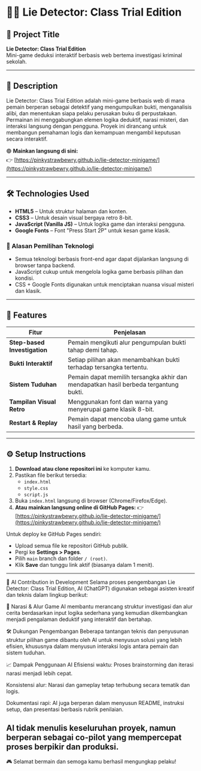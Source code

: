 # 🕵️‍♀️ Lie Detector: Class Trial Edition

## 🎯 Project Title
**Lie Detector: Class Trial Edition**  
Mini-game deduksi interaktif berbasis web bertema investigasi kriminal sekolah.

---

## 📘 Description

Lie Detector: Class Trial Edition adalah mini-game berbasis web di mana pemain berperan sebagai detektif yang mengumpulkan bukti, menganalisis alibi, dan menentukan siapa pelaku perusakan buku di perpustakaan.  
Permainan ini menggabungkan elemen logika deduktif, narasi misteri, dan interaksi langsung dengan pengguna. Proyek ini dirancang untuk membangun pemahaman logis dan kemampuan mengambil keputusan secara interaktif.

🟢 **Mainkan langsung di sini:**  
👉 [https://pinkystrawbewry.github.io/lie-detector-minigame/](https://pinkystrawbewry.github.io/lie-detector-minigame/)

---

## 🛠 Technologies Used

- **HTML5** – Untuk struktur halaman dan konten.
- **CSS3** – Untuk desain visual bergaya retro 8-bit.
- **JavaScript (Vanilla JS)** – Untuk logika game dan interaksi pengguna.
- **Google Fonts** – Font "Press Start 2P" untuk kesan game klasik.

### 🎯 Alasan Pemilihan Teknologi
- Semua teknologi berbasis front-end agar dapat dijalankan langsung di browser tanpa backend.
- JavaScript cukup untuk mengelola logika game berbasis pilihan dan kondisi.
- CSS + Google Fonts digunakan untuk menciptakan nuansa visual misteri dan klasik.

---

## 🌟 Features

| Fitur | Penjelasan |
|-------|------------|
| **Step-based Investigation** | Pemain mengikuti alur pengumpulan bukti tahap demi tahap. |
| **Bukti Interaktif** | Setiap pilihan akan menambahkan bukti terhadap tersangka tertentu. |
| **Sistem Tuduhan** | Pemain dapat memilih tersangka akhir dan mendapatkan hasil berbeda tergantung bukti. |
| **Tampilan Visual Retro** | Menggunakan font dan warna yang menyerupai game klasik 8-bit. |
| **Restart & Replay** | Pemain dapat mencoba ulang game untuk hasil yang berbeda. |

---

## ⚙️ Setup Instructions

1. **Download atau clone repositori ini** ke komputer kamu.
2. Pastikan file berikut tersedia:
   - `index.html`
   - `style.css`
   - `script.js`
3. Buka `index.html` langsung di browser (Chrome/Firefox/Edge).
4. **Atau mainkan langsung online di GitHub Pages:**
   👉 [https://pinkystrawbewry.github.io/lie-detector-minigame/](https://pinkystrawbewry.github.io/lie-detector-minigame/)

Untuk deploy ke GitHub Pages sendiri:
- Upload semua file ke repositori GitHub publik.
- Pergi ke **Settings > Pages**.
- Pilih `main` branch dan folder `/ (root)`.
- Klik **Save** dan tunggu link aktif (biasanya dalam 1 menit).

---

🤖 AI Contribution in Development
Selama proses pengembangan Lie Detector: Class Trial Edition, AI (ChatGPT) digunakan sebagai asisten kreatif dan teknis dalam lingkup berikut:

🧠 Narasi & Alur Game
AI membantu merancang struktur investigasi dan alur cerita berdasarkan input logika sederhana yang kemudian dikembangkan menjadi pengalaman deduktif yang interaktif dan bertahap.

🛠️ Dukungan Pengembangan
Beberapa tantangan teknis dan penyusunan struktur pilihan game dibantu oleh AI untuk menyusun solusi yang lebih efisien, khususnya dalam menyusun interaksi logis antara pemain dan sistem tuduhan.

📈 Dampak Penggunaan AI
Efisiensi waktu: Proses brainstorming dan iterasi narasi menjadi lebih cepat.

Konsistensi alur: Narasi dan gameplay tetap terhubung secara tematik dan logis.

Dokumentasi rapi: AI juga berperan dalam menyusun README, instruksi setup, dan presentasi berbasis rubrik penilaian.

AI tidak menulis keseluruhan proyek, namun berperan sebagai co-pilot yang mempercepat proses berpikir dan produksi.
---

🎮 Selamat bermain dan semoga kamu berhasil mengungkap pelaku!
